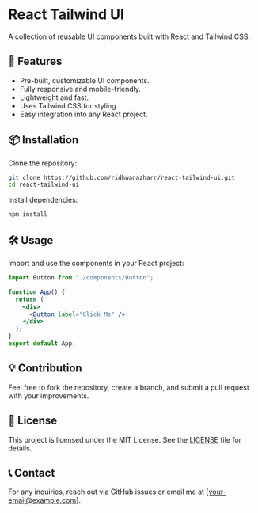 # React Tailwind UI

A collection of reusable UI components built with React and Tailwind CSS.

## 🚀 Features
- Pre-built, customizable UI components.
- Fully responsive and mobile-friendly.
- Lightweight and fast.
- Uses Tailwind CSS for styling.
- Easy integration into any React project.

## 📦 Installation

Clone the repository:
```sh
git clone https://github.com/ridhwanazharr/react-tailwind-ui.git
cd react-tailwind-ui
```

Install dependencies:
```sh
npm install
```

## 🛠 Usage
Import and use the components in your React project:
```jsx
import Button from "./components/Button";

function App() {
  return (
    <div>
      <Button label="Click Me" />
    </div>
  );
}
export default App;
```

## 💡 Contribution
Feel free to fork the repository, create a branch, and submit a pull request with your improvements.

## 📜 License
This project is licensed under the MIT License. See the [LICENSE](LICENSE) file for details.

## 📞 Contact
For any inquiries, reach out via GitHub issues or email me at [your-email@example.com].

